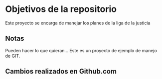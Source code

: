 # Objetivos de la repositorio

Este proyecto se encarga de manejar los planes de la liga de la justicia


## Notas
Pueden hacer lo que quieran...
Este es un proyecto de ejemplo de manejo de GIT.

## Cambios realizados en Github.com
